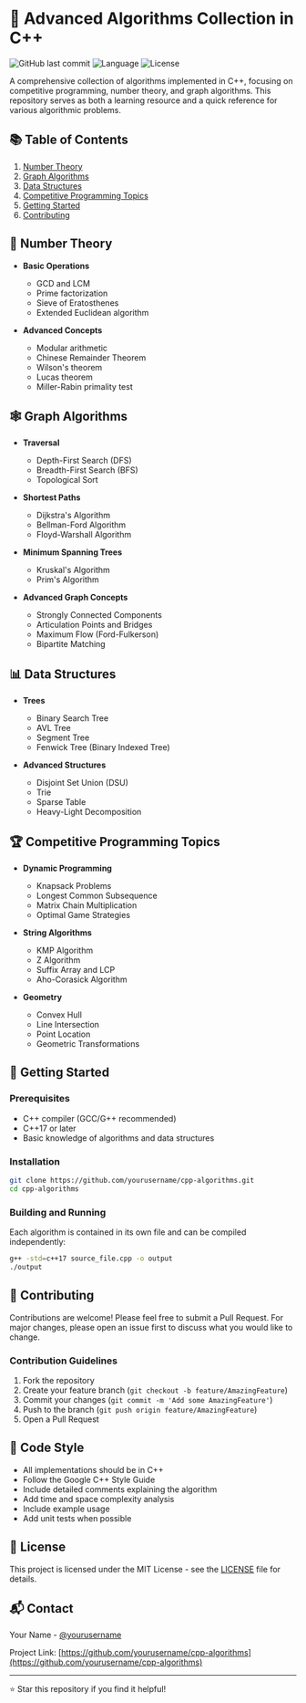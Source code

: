 # 🚀 Advanced Algorithms Collection in C++

![GitHub last commit](https://img.shields.io/github/last-commit/yourusername/cpp-algorithms)
![Language](https://img.shields.io/badge/language-C%2B%2B-blue)
![License](https://img.shields.io/badge/license-MIT-green)

A comprehensive collection of algorithms implemented in C++, focusing on competitive programming, number theory, and graph algorithms. This repository serves as both a learning resource and a quick reference for various algorithmic problems.

## 📚 Table of Contents

1. [Number Theory](#number-theory)
2. [Graph Algorithms](#graph-algorithms)
3. [Data Structures](#data-structures)
4. [Competitive Programming Topics](#competitive-programming)
5. [Getting Started](#getting-started)
6. [Contributing](#contributing)

## 🔢 Number Theory <a name="number-theory"></a>

- **Basic Operations**

    - GCD and LCM
    - Prime factorization
    - Sieve of Eratosthenes
    - Extended Euclidean algorithm

- **Advanced Concepts**
    - Modular arithmetic
    - Chinese Remainder Theorem
    - Wilson's theorem
    - Lucas theorem
    - Miller-Rabin primality test

## 🕸️ Graph Algorithms <a name="graph-algorithms"></a>

- **Traversal**

    - Depth-First Search (DFS)
    - Breadth-First Search (BFS)
    - Topological Sort

- **Shortest Paths**

    - Dijkstra's Algorithm
    - Bellman-Ford Algorithm
    - Floyd-Warshall Algorithm

- **Minimum Spanning Trees**

    - Kruskal's Algorithm
    - Prim's Algorithm

- **Advanced Graph Concepts**
    - Strongly Connected Components
    - Articulation Points and Bridges
    - Maximum Flow (Ford-Fulkerson)
    - Bipartite Matching

## 📊 Data Structures <a name="data-structures"></a>

- **Trees**

    - Binary Search Tree
    - AVL Tree
    - Segment Tree
    - Fenwick Tree (Binary Indexed Tree)

- **Advanced Structures**
    - Disjoint Set Union (DSU)
    - Trie
    - Sparse Table
    - Heavy-Light Decomposition

## 🏆 Competitive Programming Topics <a name="competitive-programming"></a>

- **Dynamic Programming**

    - Knapsack Problems
    - Longest Common Subsequence
    - Matrix Chain Multiplication
    - Optimal Game Strategies

- **String Algorithms**

    - KMP Algorithm
    - Z Algorithm
    - Suffix Array and LCP
    - Aho-Corasick Algorithm

- **Geometry**
    - Convex Hull
    - Line Intersection
    - Point Location
    - Geometric Transformations

## 🚦 Getting Started <a name="getting-started"></a>

### Prerequisites

- C++ compiler (GCC/G++ recommended)
- C++17 or later
- Basic knowledge of algorithms and data structures

### Installation

```bash
git clone https://github.com/yourusername/cpp-algorithms.git
cd cpp-algorithms
```

### Building and Running

Each algorithm is contained in its own file and can be compiled independently:

```bash
g++ -std=c++17 source_file.cpp -o output
./output
```

## 🤝 Contributing <a name="contributing"></a>

Contributions are welcome! Please feel free to submit a Pull Request. For major changes, please open an issue first to discuss what you would like to change.

### Contribution Guidelines

1. Fork the repository
2. Create your feature branch (`git checkout -b feature/AmazingFeature`)
3. Commit your changes (`git commit -m 'Add some AmazingFeature'`)
4. Push to the branch (`git push origin feature/AmazingFeature`)
5. Open a Pull Request

## 📝 Code Style

- All implementations should be in C++
- Follow the Google C++ Style Guide
- Include detailed comments explaining the algorithm
- Add time and space complexity analysis
- Include example usage
- Add unit tests when possible

## 📄 License

This project is licensed under the MIT License - see the [LICENSE](LICENSE) file for details.

## 📬 Contact

Your Name - [@yourusername](https://twitter.com/yourusername)

Project Link: [https://github.com/yourusername/cpp-algorithms](https://github.com/yourusername/cpp-algorithms)

---

⭐️ Star this repository if you find it helpful!
